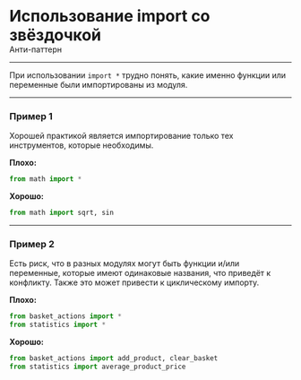 
<div class="sticky-header">
  <div>
    <h1 style="margin: 0;">Использование import со звёздочкой</h1>
    <p style="margin: 0;">Анти-паттерн</p>
  </div>
</div>

***

При использовании `import *` трудно понять, какие именно функции или переменные были импортированы из модуля.

***

### Пример 1

Хорошей практикой является импортирование только тех инструментов, которые необходимы.

**Плохо:**
```python
from math import *
```
**Хорошо:**
```python
from math import sqrt, sin
```
***

### Пример 2

Есть риск, что в разных модулях могут быть функции и/или переменные, которые имеют одинаковые названия, что приведёт к конфликту. Также это может привести к циклическому импорту.

**Плохо:**
```python
from basket_actions import *
from statistics import *
```
**Хорошо:**
```python
from basket_actions import add_product, clear_basket 
from statistics import average_product_price
```

